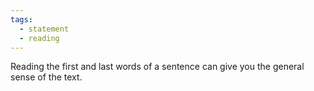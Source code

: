 ```yaml
---
tags: 
  - statement
  - reading
---
```

Reading the first and last words of a sentence can give you the general sense of the text.